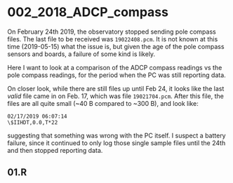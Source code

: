 # 002_2018_ADCP_compass

On February 24th 2019, the observatory stopped sending pole compass files. The last file to be received was `19022408.pcm`. It is not known at this time (2019-05-15) what the issue is, but given the age of the pole compass sensors and boards, a failure of some kind is likely.

Here I want to look at a comparison of the ADCP compass readings vs the pole compass readings, for the period when the PC was still reporting data.

On closer look, while there are still files up until Feb 24, it looks like the last *valid* file came in on Feb. 17, which was file `19021704.pcm`. After this file, the files are all quite small (~40 B compared to ~300 B), and look like:

```
02/17/2019 06:07:14
\$IIHDT,0.0,T*22
```

suggesting that something was wrong with the PC itself. I suspect a battery failure, since it continued to only log those single sample files until the 24th and then stopped reporting data.
 
## 01.R

